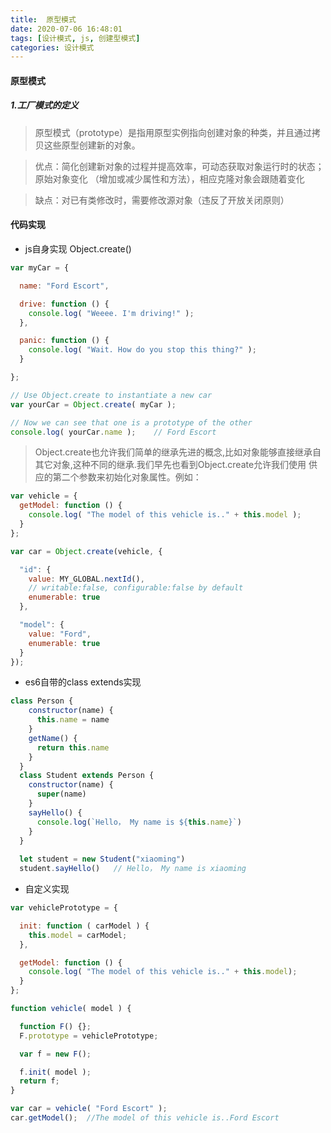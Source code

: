 ```yaml
---
title:  原型模式
date: 2020-07-06 16:48:01
tags: [设计模式, js, 创建型模式]
categories: 设计模式
---
```


#### 原型模式

##### 1.工厂模式的定义
> 原型模式（prototype）是指用原型实例指向创建对象的种类，并且通过拷贝这些原型创建新的对象。


> 优点：简化创建新对象的过程并提高效率，可动态获取对象运行时的状态；原始对象变化
（增加或减少属性和方法），相应克隆对象会跟随着变化

> 缺点：对已有类修改时，需要修改源对象（违反了开放关闭原则）

#### 代码实现

+ js自身实现 Object.create()
```js
var myCar = {

  name: "Ford Escort",

  drive: function () {
    console.log( "Weeee. I'm driving!" );
  },

  panic: function () {
    console.log( "Wait. How do you stop this thing?" );
  }

};

// Use Object.create to instantiate a new car
var yourCar = Object.create( myCar );

// Now we can see that one is a prototype of the other
console.log( yourCar.name );    // Ford Escort
```
> Object.create也允许我们简单的继承先进的概念,比如对象能够直接继承自其它对象,这种不同的继承.我们早先也看到Object.create允许我们使用 供应的第二个参数来初始化对象属性。例如：

```js
var vehicle = {
  getModel: function () {
    console.log( "The model of this vehicle is.." + this.model );
  }
};

var car = Object.create(vehicle, {

  "id": {
    value: MY_GLOBAL.nextId(),
    // writable:false, configurable:false by default
    enumerable: true
  },

  "model": {
    value: "Ford",
    enumerable: true
  }
});
```

+ es6自带的class extends实现
```js
class Person {
    constructor(name) {
      this.name = name
    }
    getName() {
      return this.name
    }
  }
  class Student extends Person {
    constructor(name) {
      super(name)
    }
    sayHello() {
      console.log(`Hello， My name is ${this.name}`)
    }
  }
  
  let student = new Student("xiaoming")
  student.sayHello()   // Hello， My name is xiaoming
```

+ 自定义实现
```js
var vehiclePrototype = {

  init: function ( carModel ) {
    this.model = carModel;
  },

  getModel: function () {
    console.log( "The model of this vehicle is.." + this.model);
  }
};

function vehicle( model ) {

  function F() {};
  F.prototype = vehiclePrototype;

  var f = new F();

  f.init( model );
  return f;
}

var car = vehicle( "Ford Escort" );
car.getModel();  //The model of this vehicle is..Ford Escort
```

